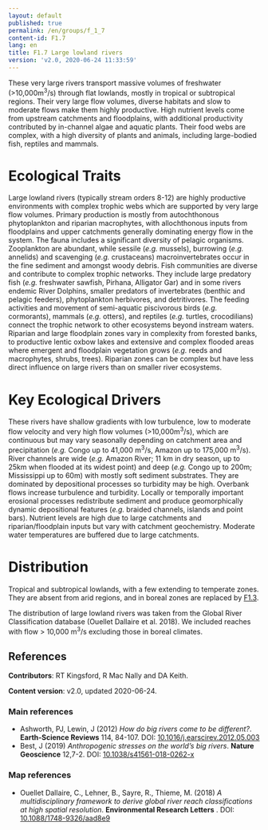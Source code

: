 ```yaml
---
layout: default
published: true
permalink: /en/groups/f_1_7
content-id: F1.7
lang: en
title: F1.7 Large lowland rivers
version: 'v2.0, 2020-06-24 11:33:59'
---
```


These very large rivers transport massive volumes of freshwater (>10,000m<sup>3</sup>/s) through flat lowlands, mostly in tropical or subtropical regions. Their very large flow volumes, diverse habitats and slow to moderate flows make them highly productive. High nutrient levels come from upstream catchments and floodplains, with additional productivity contributed by in-channel algae and aquatic plants. Their food webs are complex, with a high diversity of plants and animals, including large-bodied fish, reptiles and mammals.

# Ecological Traits
 
Large lowland rivers (typically stream orders 8-12) are highly productive environments with complex trophic webs which are supported by very large flow volumes. Primary production is mostly from autochthonous phytoplankton and riparian macrophytes, with allochthonous inputs from floodplains and upper catchments generally dominating energy flow in the system. The fauna includes a significant diversity of pelagic organisms. Zooplankton are abundant, while sessile (_e.g._ mussels), burrowing (_e.g._ annelids) and scavenging (_e.g._ crustaceans) macroinvertebrates occur in the fine sediment and amongst woody debris. Fish communities are diverse and contribute to complex trophic networks. They include large predatory fish (_e.g._ freshwater sawfish, Pirhana, Alligator Gar) and in some rivers endemic River Dolphins, smaller predators of invertebrates (benthic and pelagic feeders), phytoplankton herbivores, and detritivores. The feeding activities and movement of semi-aquatic piscivorous birds (_e.g._ cormorants), mammals (_e.g._ otters), and reptiles (_e.g._ turtles, crocodilians) connect the trophic network to other ecosystems beyond instream waters. Riparian and large floodplain zones vary in complexity from forested banks, to productive lentic oxbow lakes and extensive and complex flooded areas where emergent and floodplain vegetation grows (_e.g._ reeds and macrophytes, shrubs, trees). Riparian zones can be complex but have less direct influence on large rivers than on smaller river ecosystems. 
 
# Key Ecological Drivers
 
These rivers have shallow gradients with low turbulence, low to moderate flow velocity and very high flow volumes (>10,000m<sup>3</sup>/s), which are continuous but may vary seasonally depending on catchment area and precipitation (_e.g._ Congo up to 41,000 m<sup>3</sup>/s, Amazon up to 175,000 m<sup>3</sup>/s). River channels are wide (_e.g._  Amazon River; 11 km in dry season, up to 25km when flooded at its widest point) and deep (_e.g._ Congo up to 200m; Mississippi up to 60m) with mostly soft sediment substrates. They are dominated by depositional processes so turbidity may be high. Overbank flows increase turbulence and turbidity. Locally or temporally important erosional processes redistribute sediment and produce geomorphically dynamic depositional features (_e.g._ braided channels, islands and point bars). Nutrient levels are high due to large catchments and riparian/floodplain inputs but vary with catchment geochemistry. Moderate water temperatures are buffered due to large catchments. 
 
# Distribution
 
Tropical and subtropical lowlands, with a few extending to temperate zones. They are absent from arid regions, and in boreal zones are replaced by [F1.3](/explore/groups/F1.3).

The distribution of large lowland rivers was taken from the Global River Classification database (Ouellet Dallaire et al. 2018). We included reaches with flow > 10,000 m<sup>3</sup>/s excluding those in boreal climates.

## References

**Contributors**: RT Kingsford, R Mac Nally and DA Keith.

**Content version**: v2.0, updated 2020-06-24.

### Main references
* Ashworth, PJ, Lewin, J  (2012) *How do big rivers come to be different?*. **Earth-Science Reviews** 114, 84-107. DOI: [10.1016/j.earscirev.2012.05.003](http://doi.org/10.1016/j.earscirev.2012.05.003)
* Best, J  (2019) *Anthropogenic stresses on the world’s big rivers*. **Nature Geoscience**  12,7-2. DOI: [10.1038/s41561-018-0262-x ](http://doi.org/10.1038/s41561-018-0262-x )

### Map references
* Ouellet Dallaire, C., Lehner, B., Sayre, R., Thieme, M.  (2018) *A multidisciplinary framework to derive global river reach classifications at high spatial resolution*. **Environmental Research Letters** . DOI: [10.1088/1748-9326/aad8e9](http://doi.org/10.1088/1748-9326/aad8e9)
